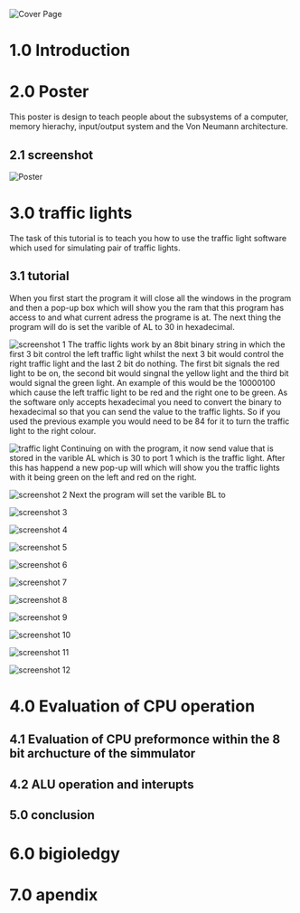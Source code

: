 ![Cover Page](https://github.com/kin14270476/Computer-System-Architecture/blob/master/Assignment%201/cover%20page.png)
# 1.0 Introduction

# 2.0 Poster
This poster is design to teach people about the subsystems of a computer, memory hierachy, input/output system and the Von Neumann architecture.
## 2.1 screenshot
![Poster](https://github.com/kin14270476/Computer-System-Architecture/blob/master/Assignment%201/Computer%20Components%20King%20P1.jpg)
# 3.0 traffic lights
The task of this tutorial is to teach you how to use the traffic light software which used for simulating pair of traffic lights.
## 3.1 tutorial
When you first start the program it will close all the windows in the program and then a pop-up box which will show you the ram that this program has access to and what current adress the programe is at. The next thing the program will do is set the varible of AL to 30 in hexadecimal.

![screenshot 1](https://github.com/kin14270476/Computer-System-Architecture/blob/master/Assignment%201/screenshots/screen%20shot1.png)
The traffic lights work by an 8bit binary string in which the first 3 bit control the left traffic light whilst the next 3 bit would control the right traffic light and the last 2 bit do nothing. The first bit signals the red light to be on, the second bit would singnal the yellow light and the third bit would signal the green light. An example of this would be the 10000100 which cause the left traffic light to be red and the right one to be green. As the software only accepts hexadecimal you need to convert the binary to hexadecimal so that you can send the value to the traffic lights. So if you used the previous example you would need to be 84 for it to turn the traffic light to the right colour.

![traffic light](https://github.com/kin14270476/Computer-System-Architecture/blob/master/Assignment%201/screenshots/Traffic%20light.png)
Continuing on with the program, it now send value that is stored in the varible AL which is 30 to port 1 which is the traffic light. After this has happend a new pop-up will which will show you the traffic lights with it being green on the left and red on the right.

![screenshot 2](https://github.com/kin14270476/Computer-System-Architecture/blob/master/Assignment%201/screenshots/screen%20shot2.png)
Next the program will set the varible BL to 

![screenshot 3](https://github.com/kin14270476/Computer-System-Architecture/blob/master/Assignment%201/screenshots/screen%20shot3.png)


![screenshot 4](https://github.com/kin14270476/Computer-System-Architecture/blob/master/Assignment%201/screenshots/screen%20shot4.png)


![screenshot 5](https://github.com/kin14270476/Computer-System-Architecture/blob/master/Assignment%201/screenshots/screen%20shot5.png)


![screenshot 6](https://github.com/kin14270476/Computer-System-Architecture/blob/master/Assignment%201/screenshots/screen%20shot6.png)


![screenshot 7](https://github.com/kin14270476/Computer-System-Architecture/blob/master/Assignment%201/screenshots/screen%20shot7.png)


![screenshot 8](https://github.com/kin14270476/Computer-System-Architecture/blob/master/Assignment%201/screenshots/screen%20shot8.png)


![screenshot 9](https://github.com/kin14270476/Computer-System-Architecture/blob/master/Assignment%201/screenshots/screen%20shot9.png)


![screenshot 10](https://github.com/kin14270476/Computer-System-Architecture/blob/master/Assignment%201/screenshots/screen%20shot10.png)


![screenshot 11](https://github.com/kin14270476/Computer-System-Architecture/blob/master/Assignment%201/screenshots/screen%20shot11.png)


![screenshot 12](https://github.com/kin14270476/Computer-System-Architecture/blob/master/Assignment%201/screenshots/screen%20shot12.png)

# 4.0 Evaluation of CPU operation
## 4.1 Evaluation of CPU preformonce within the 8 bit archucture of the simmulator
## 4.2 ALU operation and interupts
## 5.0 conclusion
# 6.0 bigioledgy 
# 7.0 apendix
